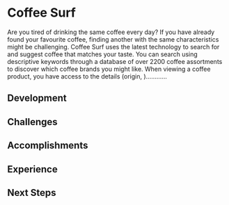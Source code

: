 # Coffee Surf
Are you tired of drinking the same coffee every day? If you have already found your favourite coffee, finding another with the same characteristics might be challenging.
Coffee Surf uses the latest technology to search for and suggest coffee that matches your taste. You can search using descriptive keywords through a database of over 2200 coffee assortments to discover which coffee brands you might like. When viewing a coffee product, you have access to the details (origin, )…………

## Development

## Challenges 

## Accomplishments

## Experience

## Next Steps
